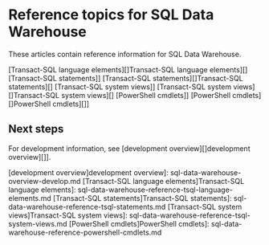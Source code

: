<properties
   pageTitle="SQL Data Warehouse reference topics | Microsoft Azure"
   description="Reference content links for SQL Data Warehouse."
   services="sql-data-warehouse"
   documentationCenter="NA"
   authors="barbkess"
   manager="jhubbard"
   editor=""/>

<tags
   ms.service="sql-data-warehouse"
   ms.devlang="NA"
   ms.topic="article"
   ms.tgt_pltfrm="NA"
   ms.workload="data-services"
   ms.date="01/07/2016"
   ms.author="barbkess;sonyama"/>

# Reference topics for SQL Data Warehouse
These articles contain reference information for SQL Data Warehouse.

[Transact-SQL language elements][]Transact-SQL language elements][]
[Transact-SQL statements]]
[Transact-SQL statements][]Transact-SQL statements][]
[Transact-SQL system views]]
[Transact-SQL system views][]Transact-SQL system views][]
[PowerShell cmdlets]]
[PowerShell cmdlets][]PowerShell cmdlets][]]

## Next steps
For development information, see [development overview][]development overview][]].

<!--Image references-->

<!--Article references-->
[development overview]development overview]: sql-data-warehouse-overview-develop.md
[Transact-SQL language elements]Transact-SQL language elements]: sql-data-warehouse-reference-tsql-language-elements.md
[Transact-SQL statements]Transact-SQL statements]: sql-data-warehouse-reference-tsql-statements.md
[Transact-SQL system views]Transact-SQL system views]: sql-data-warehouse-reference-tsql-system-views.md
[PowerShell cmdlets]PowerShell cmdlets]: sql-data-warehouse-reference-powershell-cmdlets.md


<!--MSDN references-->